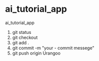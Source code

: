 # ai_tutorial_app
ai_tutorial_app

1. git status
2. git checkout <your-branch>
3. git add .
4. git commit -m "your - commit messege"
5. git push origin <your-branch>
Urangoo